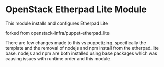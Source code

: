 # OpenStack Etherpad Lite Module

This module installs and configures Etherpad Lite

forked from openstack-infra/puppet-etherpad_lite

There are few changes made to this vs puppetizing, specifically the template and the removal of nodejs and npm install from the etherpad_lite base. 
nodejs and npm are both installed using base packages which was causing issues with runtime order and this module.
